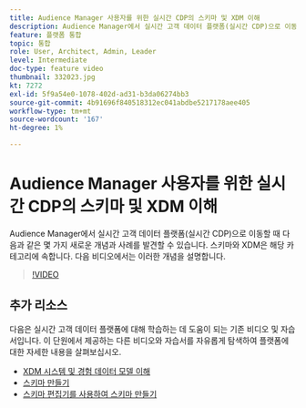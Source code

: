 ```yaml
---
title: Audience Manager 사용자를 위한 실시간 CDP의 스키마 및 XDM 이해
description: Audience Manager에서 실시간 고객 데이터 플랫폼(실시간 CDP)으로 이동할 때 다음과 같은 몇 가지 새로운 개념과 사례를 발견할 수 있습니다. 스키마와 XDM은 해당 카테고리에 속합니다. 다음 비디오에서는 이러한 개념을 설명합니다.
feature: 플랫폼 통합
topic: 통합
role: User, Architect, Admin, Leader
level: Intermediate
doc-type: feature video
thumbnail: 332023.jpg
kt: 7272
exl-id: 5f9a54e0-1078-402d-ad31-b3da06274bb3
source-git-commit: 4b91696f840518312ec041abdbe5217178aee405
workflow-type: tm+mt
source-wordcount: '167'
ht-degree: 1%

---
```


# Audience Manager 사용자를 위한 실시간 CDP의 스키마 및 XDM 이해

Audience Manager에서 실시간 고객 데이터 플랫폼(실시간 CDP)으로 이동할 때 다음과 같은 몇 가지 새로운 개념과 사례를 발견할 수 있습니다. 스키마와 XDM은 해당 카테고리에 속합니다. 다음 비디오에서는 이러한 개념을 설명합니다.

>[!VIDEO](https://video.tv.adobe.com/v/332023/?quality=12&learn=on)

## 추가 리소스

다음은 실시간 고객 데이터 플랫폼에 대해 학습하는 데 도움이 되는 기존 비디오 및 자습서입니다. 이 단원에서 제공하는 다른 비디오와 자습서를 자유롭게 탐색하여 플랫폼에 대한 자세한 내용을 살펴보십시오.

* [XDM 시스템 및 경험 데이터 모델 이해](https://experienceleague.adobe.com/docs/platform-learn/tutorials/schemas/understanding-the-xdm-system-and-experience-data-model.html)
* [스키마 만들기](https://experienceleague.adobe.com/docs/platform-learn/tutorials/schemas/create-your-first-schema-with-out-of-the-box-components.html)
* [스키마 편집기를 사용하여 스키마 만들기](https://experienceleague.adobe.com/docs/experience-platform/xdm/tutorials/create-schema-ui.html?lang=en#getting-started)
